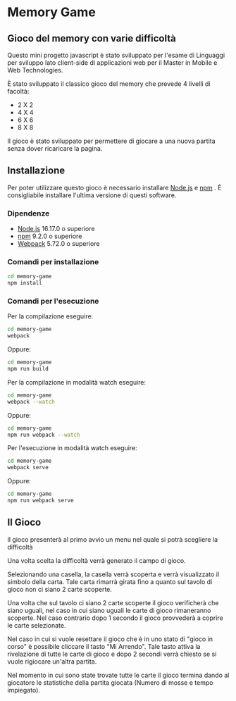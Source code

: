 # Memory Game
## Gioco del memory con varie difficoltà
Questo mini progetto javascript è stato sviluppato per l'esame di Linguaggi per sviluppo lato client-side di applicazioni web per il Master in Mobile e Web Technologies.

È stato sviluppato il classico gioco del memory che prevede 4 livelli di facoltà:
- 2 X 2 
- 4 X 4 
- 6 X 6 
- 8 X 8

Il gioco è stato sviluppato per permettere di giocare a una nuova partita senza dover ricaricare la pagina.
## Installazione
Per poter utilizzare questo gioco è necessario installare [Node.js](https://nodejs.org/) e [npm](https://nodejs.org/) . È consigliabile installare l'ultima versione di questi software.
### Dipendenze
- [Node.js](https://nodejs.org/) 16.17.0 o superiore
- [npm](https://nodejs.org/) 9.2.0 o superiore
- [Webpack](https://webpack.js.org/) 5.72.0 o superiore

### Comandi per installazione
```sh
cd memory-game
npm install
```
### Comandi per l'esecuzione
Per la compilazione eseguire:
```sh
cd memory-game
webpack
```
Oppure:
```sh
cd memory-game
npm run build
```
Per la compilazione in modalità watch eseguire:
```sh
cd memory-game
webpack --watch 
```
Oppure:
```sh
cd memory-game
npm run webpack --watch 
```
Per l'esecuzione in modalità watch eseguire:
```sh
cd memory-game
webpack serve
```
Oppure:
```sh
cd memory-game
npm run webpack serve
```
## Il Gioco
Il gioco presenterà al primo avvio un menu nel quale si potrà scegliere la difficoltà

Una volta scelta la difficoltà verrà generato il campo di gioco.

Selezionando una casella, la casella verrà scoperta e verrà visualizzato il simbolo della carta. Tale carta rimarrà girata fino a quanto sul tavolo di gioco non ci siano 2 carte scoperte.

Una volta che sul tavolo ci siano 2 carte scoperte il gioco verificherà che siano uguali, nel caso in cui siano uguali le carte di gioco rimaneranno scoperte. Nel caso contrario dopo 1 secondo il gioco provvederà a coprire le carte selezionate.

Nel caso in cui si vuole resettare il gioco che è in uno stato di "gioco in corso" è possibile cliccare il tasto "Mi Arrendo". Tale tasto attiva la rivelazione di tutte le carte di gioco e dopo 2 secondi verrà chiesto se si vuole rigiocare un'altra partita.

Nel momento in cui sono state trovate tutte le carte il gioco termina dando al giocatore le statistiche della partita giocata (Numero di mosse e tempo impiegato).
